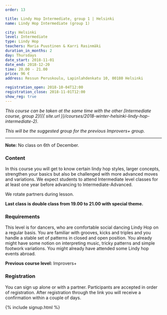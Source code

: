 ```yaml
---
order: 13

title: Lindy Hop Intermediate, group 1 | Helsinki
name: Lindy Hop Intermediate (group 1)

city: Helsinki
level: Intermediate
type: Lindy Hop
teachers: Maria Puustinen & Karri Rasinmäki
duration_in_months: 2
day: Thursdays
date_start: 2018-11-01
date_end: 2018-12-20
time: 20.00 - 21.00
price: 96 €
address: Ressun Peruskoulu, Lapinlahdenkatu 10, 00180 Helsinki

registration_open: 2018-10-04T12:00
registration_close: 2018-11-01T12:00
show_reg: true
---
```


_This course can be taken at the same time with the other [Intermediate course, group 2]({{ site.url }}/courses/2018-winter-helsinki-lindy-hop-intermediate-2)._

_This will be the suggested group for the previous Improvers+ group._

---

**Note:** No class on 6th of December.

### Content
In this course you will get to know certain lindy hop styles, larger concepts, strengthen your basics but also be challenged with more advanced moves and variations. We expect students to attend Intermediate level classes for at least one year before advancing to Intermediate-Advanced.

We rotate partners during lesson.

**Last class is double class from 19.00 to 21.00 with special theme.**

### Requirements
This level is for dancers, who are comfortable social dancing Lindy Hop on a regular basis. You are familiar with grooves, kicks and triples and you handle a stable set of patterns in closed and open position. You already might have some notion on interpreting music, tricky patterns and simple footwork variations. You might already have attended some Lindy hop events abroad.

__Previous course level:__ Improvers+

### Registration
You can sign up alone or with a partner. Participants are accepted in order of registration. After registration through the link you will receive a confirmation within a couple of days.

{% include signup.html %}
